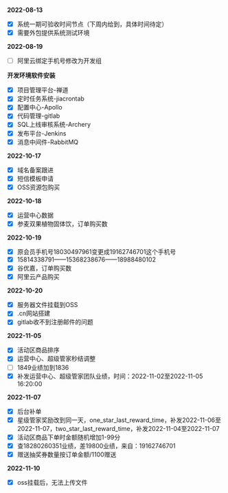 **2022-08-13**

- [x] 系统一期可验收时间节点（下周内给到，具体时间待定）
- [x] 需要外包提供系统测试环境

**2022-08-19**

- [ ] 阿里云绑定手机号修改为开发组

**开发环境软件安装**

- [x] 项目管理平台-禅道
- [x] 定时任务系统-jiacrontab
- [x] 配置中心-Apollo
- [x] 代码管理-gitlab
- [x] SQL上线审核系统-Archery
- [x] 发布平台-Jenkins
- [x] 消息中间件-RabbitMQ

**2022-10-17**

- [x] 域名备案跟进
- [x] 短信模板申请
- [x] OSS资源包购买

**2022-10-18**

- [x] 运营中心数据
- [x] 参麦双果植物固体饮，订单购买数

**2022-10-19**

- [x] 原会员手机号18030497961变更成19162746701这个手机号
- [x] 15814338791——15368238676——18988480102
- [x] 谷优嘉，订单购买数
- [x] 阿里云产品购买

**2022-10-20**

- [x] 服务器文件挂载到OSS
- [x] .cn网站搭建
- [x] gitlab收不到注册邮件的问题

**2022-11-05**

- [x] 活动区商品排序
- [x] 运营中心、超级管家秒结调整
- [ ] 1849业绩加到1836
- [x] 补发运营中心、超级管家团队业绩，时间：2022-11-02至2022-11-05 16:20:00

**2022-11-07**

- [x] 后台补单
- [x] 星级管家奖励改到同一天，one_star_last_reward_time，补发2022-11-06至2022-11-07，two_star_last_reward_time，补发2022-11-04至2022-11-07
- [x] 活动区商品下单时金额随机增加1-99分
- [x] 查18280260351业绩，差19800业绩，来自：19162746701
- [x] 赠送抽奖券数量按订单金额/1100赠送

**2022-11-10**

- [x] oss挂载后，无法上传文件
